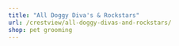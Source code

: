 ```yaml
---
title: "All Doggy Diva's & Rockstars"
url: /crestview/all-doggy-divas-and-rockstars/
shop: pet grooming
---
```

